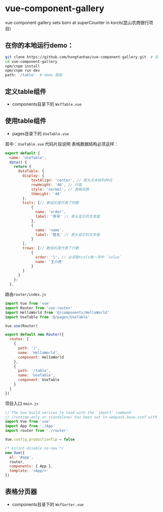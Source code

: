 # vue-component-gallery
vue component gallery sets born at superCounter in ksrcb(昆山农商银行项目)

## 在你的本地运行demo：
```bash
git clone https://github.com/hongtanhao/vue-component-gallery.git  # 获取源码
cd vue-component-gallery
npm/cnpm install
npm/cnpm run dev
path: '/table'  # demo 路由
```
## 定义table组件
+ components目录下的 `WxfTable.vue`

## 使用table组件
+ pages目录下的 `UseTable.vue`

其中：`UseTable.vue` 代码片段说明
表格数据结构必须这样：
```javascript
export default {
  name: 'UseTable',
  data() {
    return {
      dataTable: {
        display: {
            textAlign: 'center', // 表头文本排列样式
            rowHeight: '40', // 行高
            style: 'normal', // 表格风格
            thHeight: '40'
        },
        tcols: [// 数组长度代表了列数
            {
              name: 'order',
              label: '序号' // 表头显示的文本值
            },
            {
              name: 'name',
              label: '姓名' // 表头显示的文本值
            }
        ],
        trows: [// 数组长度代表了行数
            {
              order: '1', // 必须取tcols每一项中 `value`
              name: '王小虎'
            }
        ]
      }
    };
  }, 
```

路由`router/index.js`
```javascript
import Vue from 'vue'
import Router from 'vue-router'
import HelloWorld from '@/components/HelloWorld'
import UseTable from '@/pages/UseTable'

Vue.use(Router)

export default new Router({
  routes: [
    {
      path: '/',
      name: 'HelloWorld',
      component: HelloWorld
    },
    {
      path: '/table',
      name: 'UseTable',
      component: UseTable
    }
  ]
})
```
项目入口 `main.js`
```javascript
// The Vue build version to load with the `import` command
// (runtime-only or standalone) has been set in webpack.base.conf with an alias.
import Vue from 'vue'
import App from './App'
import router from './router'

Vue.config.productionTip = false

/* eslint-disable no-new */
new Vue({
  el: '#app',
  router,
  components: { App },
  template: '<App/>'
})
```
## 表格分页器
+ components目录下的 `WxfSorter.vue`